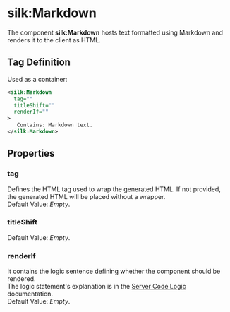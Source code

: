 # silk:Markdown
The component **silk:Markdown** hosts text formatted using Markdown and renders it to the client as HTML.

## Tag Definition
Used as a container:
```xml
<silk:Markdown
  tag=""
  titleShift=""
  renderIf=""
>
   Contains: Markdown text.
</silk:Markdown>
```

## Properties 
### tag
Defines the HTML tag used to wrap the generated HTML. If not provided, the generated HTML will be placed without a wrapper.<br>Default Value: *Empty*.
### titleShift
Default Value: *Empty*.
### renderIf
It contains the logic sentence defining whether the component should be rendered.<br>The logic statement's explanation is in the  <a href="how_to/server_code_logic.md">Server Code Logic</a> documentation.<br>Default Value: *Empty*.
